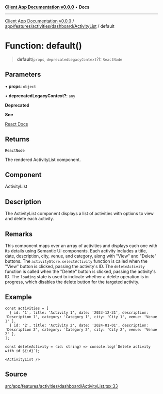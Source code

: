[**Client App Documentation v0.0.0**](../../../../../../README.md) • **Docs**

***

[Client App Documentation v0.0.0](../../../../../../README.md) / [app/features/activities/dashboard/ActivityList](../README.md) / default

# Function: default()

> **default**(`props`, `deprecatedLegacyContext`?): `ReactNode`

## Parameters

• **props**: `object`

• **deprecatedLegacyContext?**: `any`

**Deprecated**

**See**

[React Docs](https://legacy.reactjs.org/docs/legacy-context.html#referencing-context-in-lifecycle-methods)

## Returns

`ReactNode`

The rendered ActivityList component.

## Component

ActivityList

## Description

The ActivityList component displays a list of activities with options to view and delete each activity.

## Remarks

This component maps over an array of activities and displays each one with its details using Semantic UI components.
Each activity includes a title, date, description, city, venue, and category, along with "View" and "Delete" buttons.
The `activityStore.selectActivity` function is called when the "View" button is clicked, passing the activity's ID.
The `deleteActivity` function is called when the "Delete" button is clicked, passing the activity's ID.
The `loading` state is used to indicate whether a delete operation is in progress, which disables the delete button for the targeted activity.

## Example

```tsx
const activities = [
  { id: '1', title: 'Activity 1', date: '2023-12-31', description: 'Description 1', category: 'Category 1', city: 'City 1', venue: 'Venue 1' },
  { id: '2', title: 'Activity 2', date: '2024-01-01', description: 'Description 2', category: 'Category 2', city: 'City 2', venue: 'Venue 2' },
];

const deleteActivity = (id: string) => console.log(`Delete activity with id ${id}`);

<ActivityList />
```

## Source

[src/app/features/activities/dashboard/ActivityList.tsx:33](https://github.com/jimmykurian/Reactivities/blob/a12e79dbb60696a9948b8b89e913d44a26f8e7d7/client-app/src/app/features/activities/dashboard/ActivityList.tsx#L33)
